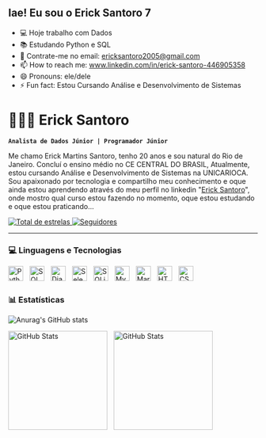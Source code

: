## Iae! Eu sou o Erick Santoro 7

- 💻 Hoje trabalho com Dados
- 📚 Estudando Python e SQL 
- 💼 Contrate-me no email: ericksantoro2005@gmail.com
- 📫 How to reach me: www.linkedin.com/in/erick-santoro-446905358 
- 😄 Pronouns: ele/dele
- ⚡ Fun fact: Estou Cursando Análise e Desenvolvimento de Sistemas

 # 👨🏻‍💻 Erick Santoro

**`Analista de Dados Júnior | Programador Júnior`**

Me chamo Erick Martins Santoro, tenho 20 anos e sou natural do Rio de Janeiro. Concluí o ensino médio no CE CENTRAL DO BRASIL,  Atualmente, estou cursando Análise e Desenvolvimento de Sistemas na UNICARIOCA. Sou apaixonado por tecnologia e compartilho meu conhecimento e oque ainda estou aprendendo através do meu perfil no linkedin "[Erick Santoro](www.linkedin.com/in/erick-santoro-446905358)", onde mostro qual curso estou fazendo no momento, oque estou estudando e oque estou praticando...

</p>
    </a> 
    <a href="https://github.com/ErickSantoro7?tab=repositories&sort=stargazers">
        <img 
            alt="Total de estrelas" 
            title="Total de estrelas GitHub" 
            src="https://custom-icon-badges.demolab.com/github/stars/ErickSantoro7?color=55960c&style=for-the-badge&labelColor=488207&logo=star&label=estrelas"
        />
    </a>
    <a href="https://github.com/ErickSantoro7?tab=followers">
        <img 
            alt="Seguidores" 
            title="Me siga no GitHub" 
            src="https://custom-icon-badges.demolab.com/github/followers/ErickSantoro7?color=236ad3&labelColor=1155ba&style=for-the-badge&logo=github&label=Seguidores&logoColor=white"
        />
    </a>
</p>

---

###  💻 Linguagens e Tecnologias

<img 
    align="left" 
    alt="Python" 
    title="Python"
    width="30px" 
    style="padding-right: 10px;" 
    src="https://cdn.jsdelivr.net/gh/devicons/devicon@latest/icons/python/python-original.svg" 
/>

   <img 
    align="left" 
    alt="SQL" 
    title="SQL"
    width="30px" 
    style="padding-right: 10px;" 
    src="https://cdn.jsdelivr.net/gh/devicons/devicon@latest/icons/azuresqldatabase/azuresqldatabase-original.svg" />

          
   <img 
    align="left" 
    alt="Django" 
    title="Django"
    width="30px" 
    style="padding-right: 10px;" 
    src="https://cdn.jsdelivr.net/gh/devicons/devicon@latest/icons/django/django-plain.svg" />
        
   <img 
    align="left" 
    alt="Selenium" 
    title="Selenium"
    width="30px" 
    style="padding-right: 10px;" 
    src="https://cdn.jsdelivr.net/gh/devicons/devicon@latest/icons/selenium/selenium-original.svg" />

   <img 
    align="left" 
    alt="SQLite" 
    title="SQLite"
    width="30px" 
    style="padding-right: 10px;" 
    src="https://cdn.jsdelivr.net/gh/devicons/devicon@latest/icons/sqlite/sqlite-original.svg" />
  <img  
    align="left" 
    alt="MySQL" 
    title="MySQL"
    width="30px" 
    style="padding-right: 10px;" 
    src="https://cdn.jsdelivr.net/gh/devicons/devicon@latest/icons/mysql/mysql-original-wordmark.svg" />

    
   <img 
    align="left" 
    alt="MariaDB" 
    title="MariaDB"
    width="30px" 
    style="padding-right: 10px;" 
    src="https://cdn.jsdelivr.net/gh/devicons/devicon@latest/icons/mariadb/mariadb-original.svg" />

   <img 
    align="left" 
    alt="HTML" 
    title="HTML"
    width="30px" 
    style="padding-right: 10px;" 
    src="https://cdn.jsdelivr.net/gh/devicons/devicon@latest/icons/html5/html5-original-wordmark.svg" />

   <img 
    align="left" 
    alt="CSS3" 
    title="CSS3"
    width="30px" 
    style="padding-right: 10px;" 
    src="https://cdn.jsdelivr.net/gh/devicons/devicon@latest/icons/css3/css3-original-wordmark.svg" />
      
          
          
          
          
<br/>
<br/>

### 📊 Estatísticas

![Anurag's GitHub stats](https://github-readme-stats.vercel.app/api?username=ErickSantoro7&show_icons=true)

<p>
  <img 
    align="left" 
    alt="GitHub Stats" 
    height="200" 
    style="padding-right: 10px;" 
    src="https://github-readme-stats.vercel.app/api?username=ErickSantoro7&show_icons=true&theme=tokyonight&include_all_commits=true&locale=pt-br" 
  />

<img 
      align="left" 
      alt="GitHub Stats" 
      height="200" 
      src="https://github-readme-stats.vercel.app/api/top-langs/?username=ErickSantoro7&theme=tokyonight&layout=compact&custom_title=Tecnologias&langs_count=9" 
  />


